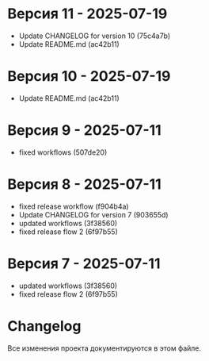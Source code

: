# Версия 11 - 2025-07-19

- Update CHANGELOG for version 10 (75c4a7b)
- Update README.md (ac42b11)

# Версия 10 - 2025-07-19

- Update README.md (ac42b11)

# Версия 9 - 2025-07-11

- fixed workflows (507de20)

# Версия 8 - 2025-07-11

- fixed release workflow (f904b4a)
- Update CHANGELOG for version 7 (903655d)
- updated workflows (3f38560)
- fixed release flow 2 (6f97b55)

# Версия 7 - 2025-07-11

- updated workflows (3f38560)
- fixed release flow 2 (6f97b55)

# Changelog

Все изменения проекта документируются в этом файле.